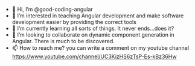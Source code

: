 - 👋 Hi, I’m @good-coding-angular
- 👀 I’m interested in teaching Angular development and make software development easier by providing the correct tools
- 🌱 I’m currently learning all sorts of things. It never ends...does it?
- 💞️ I’m looking to collaborate on dynamic component generation in Angular. There is much to be discovered.
- 📫 How to reach me? you can write a comment on my youtube channel https://www.youtube.com/channel/UC3KizHS6zTsP-Es-kBz36Hw

<!---
good-coding-angular/good-coding-angular is a ✨ special ✨ repository because its `README.md` (this file) appears on your GitHub profile.
You can click the Preview link to take a look at your changes.
--->
